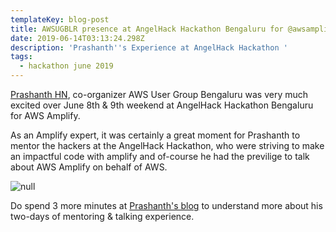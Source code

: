 ```yaml
---
templateKey: blog-post
title: AWSUGBLR presence at AngelHack Hackathon Bengaluru for @awsamplify
date: 2019-06-14T03:13:24.298Z
description: 'Prashanth''s Experience at AngelHack Hackathon '
tags:
  - hackathon june 2019
---
```

[Prashanth HN](https://www.linkedin.com/in/hnprashanth/), co-organizer AWS User Group Bengaluru was very much excited over June 8th & 9th weekend at AngelHack Hackathon Bengaluru for AWS Amplify.

As an Amplify expert, it was certainly a great moment for Prashanth to mentor the hackers at the AngelHack Hackathon, who were striving to make an impactful code with amplify and of-course he had the previlige to talk about AWS Amplify on behalf of AWS.

![null](/img/prashanth-angelhack.jpg)

Do spend 3 more minutes at [Prashanth's blog](https://hnp.dev/mentoring-at-angelhack-hackathon-bengaluru-aws-amplify/) to understand more about his two-days of mentoring & talking experience.
